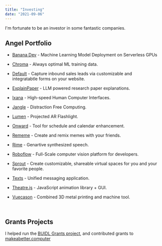 ```yaml
---
title: "Investing"
date: "2021-09-06"
---
```


I'm fortunate to be an investor in some fantastic companies. 


## Angel Portfolio

* [Banana Dev](http://banana.dev) - Machine Learning Model Deployment on Serverless GPUs

* [Chroma](http://trychroma.com) - Always optimal ML training data.

* [Default](https://www.default.com/) - Capture inbound sales leads via customizable and integratabtle forms on your website. 

* [ExplainPaper](http://explainpaper.com) - LLM powered research paper explanations.

* [Ixana](https://ixana.ai) - High-speed Human Computer Interfaces.

* [Jangle](https://www.jangleinc.com) - Distraction Free Computing.

* [Lumen](http://lumen.world) - Projected AR Flashlight.

* [Onward](http://onward.so) - Tool for schedule and calendar enhancement. 

* [Rememe](https://twitter.com/therememeapp) - Create and remix memes with your friends.

* [Rime](http://rime.ai) - Genartive synthesized speech. 

* [Roboflow](https://roboflow.com) - Full-Scale computer vision platform for developers. 

* [Sprout](https://sprout.place/) - Create customizable, shareable virtual spaces for you and your favorite people. 

* [Texts](http://texts.com)  - Unified messaging application. 

* [Theatre.js](https://www.theatrejs.com/) - JavaScript animation library + GUI.

* [Vuecason](https://www.vuecason.com) - Combined 3D metal printing and machine tool.



&nbsp;


## Grants Projects

I helped run the [BUIDL Grants project](https://twitter.com/atroyn/status/1333860797714370561?s=20&t=vXyyyATEqhxvRASrVEnF5w), and contributed grants to [makeabetter.computer](http://makeabetter.computer)
